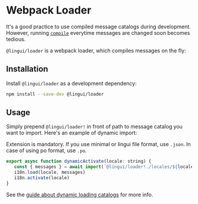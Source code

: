 # Webpack Loader

It's a good practice to use compiled message catalogs during development. However, running [`compile`](/docs/ref/cli.md#compile) everytime messages are changed soon becomes tedious.

`@lingui/loader` is a webpack loader, which compiles messages on the fly:

## Installation

Install `@lingui/loader` as a development dependency:

```bash npm2yarn
npm install --save-dev @lingui/loader
```

## Usage

Simply prepend `@lingui/loader!` in front of path to message catalog you want to import. Here's an example of dynamic import:

Extension is mandatory. If you use minimal or lingui file format, use `.json`. In case of using po format, use `.po`.

``` jsx
export async function dynamicActivate(locale: string) {
   const { messages } = await import(`@lingui/loader!./locales/${locale}/messages.json`)
   i18n.load(locale, messages)
   i18n.activate(locale)
}
```

See the [guide about dynamic loading catalogs](/docs/guides/dynamic-loading-catalogs.md) for more info.
